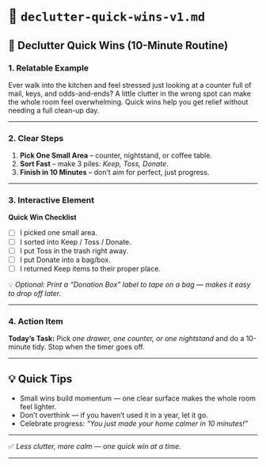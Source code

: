 # 📄 `declutter-quick-wins-v1.md`

## 🧹 Declutter Quick Wins (10-Minute Routine)

### 1. Relatable Example

Ever walk into the kitchen and feel stressed just looking at a counter full of mail, keys, and odds-and-ends? A little clutter in the wrong spot can make the whole room feel overwhelming. Quick wins help you get relief without needing a full clean-up day.

---

### 2. Clear Steps

1. **Pick One Small Area** – counter, nightstand, or coffee table.
2. **Sort Fast** – make 3 piles: *Keep, Toss, Donate*.
3. **Finish in 10 Minutes** – don’t aim for perfect, just progress.

---

### 3. Interactive Element

**Quick Win Checklist**

* ☐ I picked one small area.
* ☐ I sorted into Keep / Toss / Donate.
* ☐ I put Toss in the trash right away.
* ☐ I put Donate into a bag/box.
* ☐ I returned Keep items to their proper place.

💡 *Optional: Print a “Donation Box” label to tape on a bag — makes it easy to drop off later.*

---

### 4. Action Item

**Today’s Task:** Pick *one drawer, one counter, or one nightstand* and do a 10-minute tidy. Stop when the timer goes off.

---

## 💡 Quick Tips

* Small wins build momentum — one clear surface makes the whole room feel lighter.
* Don’t overthink — if you haven’t used it in a year, let it go.
* Celebrate progress: *“You just made your home calmer in 10 minutes!”*

---

✅ *Less clutter, more calm — one quick win at a time.*

---
